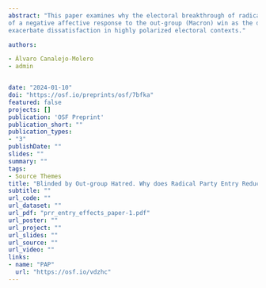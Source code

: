 ```yaml
---
abstract: "This paper examines why the electoral breakthrough of radical parties further reinforces democratic dissatisfaction among their voters. Against the prevailing utilitarian framework, we argue that an affective response to the out-group instead of the in-group party results better explains changes in democratic evaluations under growing affective polarization. To evaluate our theory, we combine observational, experimental and qualitative evidence from a sample of Éric Zemmour voters, the emerging radical right candidate who disrupted the 2022 French elections. Our findings confirm that Zemmour voters became the least satisfied with democracy after the elections and provide evidence
of a negative affective response to the out-group (Macron) win as the driving mechanism. The qualitative analysis confirms the causal path from negative feelings toward the winner to questioning the democratic system. Contrary to representation theories, our paper suggests that the institutional inclusion of marginalized political groups may only
exacerbate dissatisfaction in highly polarized electoral contexts."

authors:

- Álvaro Canalejo-Molero
- admin


date: "2024-01-10"
doi: "https://osf.io/preprints/osf/7bfka"
featured: false
projects: []
publication: 'OSF Preprint'
publication_short: ""
publication_types:
- "3"
publishDate: ""
slides: ""
summary: ""
tags:
- Source Themes
title: "Blinded by Out-group Hatred. Why does Radical Party Entry Reduce its Voters’ Satisfaction with Democracy?" 
subtitle: ""
url_code: ""
url_dataset: ""
url_pdf: "prr_entry_effects_paper-1.pdf"
url_poster: ""
url_project: ""
url_slides: ""
url_source: ""
url_video: ""
links: 
- name: "PAP"
  url: "https://osf.io/vdzhc"
---
```



